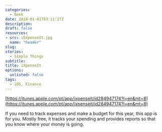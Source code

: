 ```yaml
---
categories: 
  - Geek
date: 2018-01-01T03:11:17Z
description: 
draft: false
resources: 
- src: iExpenseIt.jpg
  name: "header"
slug: 
stories: 
  - Simple Things
subtitle: 
title: iXpenseIt
options:
  unlisted: false
tags: 
  - iOS, Finance
---
```


[https://itunes.apple.com/pt/app/ixpenseit/id284947174?l=en&mt=8](https://itunes.apple.com/pt/app/ixpenseit/id284947174?l=en&mt=8)

If you need to track expenses and make a budget for this year, this app is for you. Mostly free, it tracks your spending and provides reports so that you know where your money is going.




